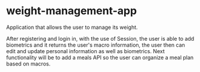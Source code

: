 # weight-management-app
Application that allows the user to manage its weight.

After registering and login in, with the use of Session, the user is able to add biometrics and it returns the user's macro information, the user then can edit and update personal information as well as biometrics. Next functionality will be to add a meals API so the user can organize a meal plan based on macros.


